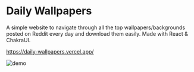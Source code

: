 # Daily Wallpapers

A simple website to navigate through all the top wallpapers/backgrounds posted on Reddit every day and download them easily.
Made with React & ChakraUI.

https://daily-wallpapers.vercel.app/

![demo](./public/demo.gif)
